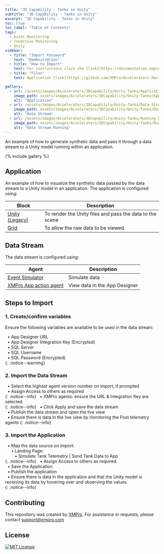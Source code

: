 ```yaml
---
title: "3D Capability - Tanks in Unity"
subtitle: "3D Capability - Tanks in Unity"
excerpt: "3D Capability - Tanks in Unity"
toc: true
toc_label: "Table of Contents"
tags:
  - Asset Monitoring
  - Condition Monitoring
  - Unity
sidebar:
  - title: "Import Password"
    text: "Dem0nstr@t1on"
  - title: "How to Import"
    text: For instructions click the [link](https://documentation.xmpro.com/how-tos/import-export-and-clone#importing "Click Here")
  - title: "Files"
    text: Application [link](https://github.com/XMPro/Accelerators-Recipes-Blueprints/blob/master/Accelerators/3D%20Capability/Unity%20-%20Tanks/Application/Unity_Tanks.xapp "Click Here") <br />Data Stream [link](https://github.com/XMPro/Accelerators-Recipes-Blueprints/blob/master/Accelerators/3D%20Capability/Unity%20-%20Tanks/Data%20Stream/Simulate%20Tank%20Telemetry.xuc "Click Here")

gallery:
  - url: /assets/images/Accelerators/3DCapability/Unity-Tanks/Application.png
    image_path: assets/images/Accelerators/3DCapability/Unity-Tanks/Application.png
    alt: "Application"
  - url: /assets/images/Accelerators/3DCapability/Unity-Tanks/Data Stream.png
    image_path: assets/images/Accelerators/3DCapability/Unity-Tanks/Data Stream.png
    alt: "Data Stream"
  - url: /assets/images/Accelerators/3DCapability/Unity-Tanks/Running Data Stream.png
    image_path: assets/images/Accelerators/3DCapability/Unity-Tanks/Running Data Stream.png
    alt: "Data Stream Running"
---
```


An example of how to generate synthetic data and pass it through a data stream to a Unity model running within an application.

{% include gallery %}

## Application
An example of how to visualize the synthetic data passed by the data stream to a Unity model in an application.  The application is configured using: 

| Block                     | Description                                                  |
| --------                  | ------------------------------------------------------------ |
| <a href="https://documentation.xmpro.com/blocks-toolbox/visualizations/unity-1" target="_blank">Unity (Legacy)</a>     | To render the Unity files and pass the data to the scene                    |
| <a href="https://documentation.xmpro.com/blocks-toolbox/basic/data-grid" target="_blank">Grid</a>              | To allow the raw data to be viewed           |

## Data Stream
The data stream is configured using: 

| Agent                     | Description                                                  |
| --------                  | ------------------------------------------------------------ |
| <a href="https://xmpro.gitbook.io/event-simulator/" target="_blank">Event Simulator</a>         | Simulate data           |
| <a href="https://xmpro.gitbook.io/xmpro-app/" target="_blank">XMPro App action agent</a>         | View data in the App Designer           |

## Steps to Import

### 1. Create/confirm variables
Ensure the following variables are available to be used in the data stream:

&nbsp;&nbsp;&#8226; App Designer URL<br />
&nbsp;&nbsp;&#8226; App Designer Integration Key (Encrypted)<br />
&nbsp;&nbsp;&#8226; SQL Server<br />
&nbsp;&nbsp;&#8226; SQL Username<br />
&nbsp;&nbsp;&#8226; SQL Password (Encrypted)<br />
{: .notice--warning}

### 2. Import the Data Stream

&nbsp;&nbsp;&#8226; Select the highest agent version number on import, if prompted<br />
&nbsp;&nbsp;&#8226; Assign Access to others as required<br />
{: .notice--info}
&nbsp;&nbsp;&#8226; XMPro agents: ensure the URL & Integration Key are selected<br />
{: .notice--info}
&nbsp;&nbsp;&#8226; Click Apply and save the data stream<br />
&nbsp;&nbsp;&#8226; Publish the data stream and open the live view<br />
&nbsp;&nbsp;&#8226; Ensure there is data in the live view by monitoring the Post telemetry agents
{: .notice--info}

### 3. Import the Application

&nbsp;&nbsp;&#8226; Map the data source on import:<br />
&nbsp;&nbsp;&nbsp;&nbsp;&nbsp;&#8226; Landing Page:<br />
&nbsp;&nbsp;&nbsp;&nbsp;&nbsp;&nbsp;&nbsp;&nbsp;&#8226; Simulate Tank Telemetry | Send Tank Data to App<br />
{: .notice--info}
&nbsp;&nbsp;&#8226; Assign Access to others as required<br />
&nbsp;&nbsp;&#8226; Save the Application<br />
&nbsp;&nbsp;&#8226; Publish the application<br />
&nbsp;&nbsp;&#8226; Ensure there is data in the application and that the Unity model is receiving its data by hovering over and observing the values<br />
{: .notice--info}

## Contributing
This repository was created by <a href="https://xmpro.com/">XMPro</a>. For assistance or requests, please contact <a href="mailto:support@xmpro.com">support@xmpro.com</a>

## License
[![MIT License](https://img.shields.io/badge/License-MIT-green.svg)](https://choosealicense.com/licenses/mit/)